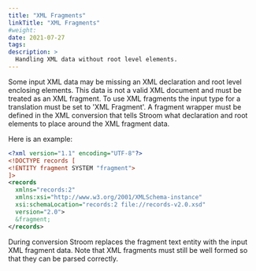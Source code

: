 ```yaml
---
title: "XML Fragments"
linkTitle: "XML Fragments"
#weight:
date: 2021-07-27
tags: 
description: >
  Handling XML data without root level elements.
---
```


Some input XML data may be missing an XML declaration and root level enclosing elements.
This data is not a valid XML document and must be treated as an XML fragment.
To use XML fragments the input type for a translation must be set to 'XML Fragment'.
A fragment wrapper must be defined in the XML conversion that tells Stroom what declaration and root elements to place around the XML fragment data.

Here is an example:

```xml
<?xml version="1.1" encoding="UTF-8"?>
<!DOCTYPE records [
<!ENTITY fragment SYSTEM "fragment">
]>
<records
  xmlns="records:2"
  xmlns:xsi="http://www.w3.org/2001/XMLSchema-instance"
  xsi:schemaLocation="records:2 file://records-v2.0.xsd"
  version="2.0">
  &fragment;
</records>
```

During conversion Stroom replaces the fragment text entity with the input XML fragment data.
Note that XML fragments must still be well formed so that they can be parsed correctly.
